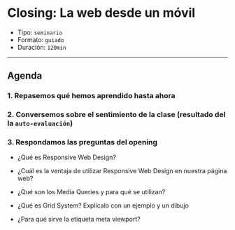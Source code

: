 # Closing: La web desde un móvil

- Tipo: `seminario`
- Formato: `guiado`
- Duración: `120min`

***

## Agenda

### 1. Repasemos qué hemos aprendido hasta ahora

### 2. Conversemos sobre el sentimiento de la clase (resultado del la `auto-evaluación`)

### 3. Respondamos las preguntas del opening

- ¿Qué es Responsive Web Design?

- ¿Cuál es la ventaja de utilizar Responsive Web Design en nuestra página web?

- ¿Qué son los Media Queries y para qué se utilizan?

- ¿Qué es Grid System? Explícalo con un ejemplo y un dibujo

- ¿Para qué sirve la etiqueta meta viewport?